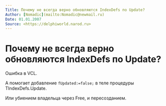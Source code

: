 ```yaml
---
Title: Почему не всегда верно обновляются IndexDefs по Update?
Author: [Nomadic](mailto:Nomadic@newmail.ru)
Date: 01.01.2007
Source: <https://delphiworld.narod.ru>
---
```



Почему не всегда верно обновляются IndexDefs по Update?
=======================================================

Ошибка в VCL.

А помогает добавление `fUpdated:=false;` в теле процедуры TIndexDefs.Update.

Или убиением владельца через Free, и пересозданием.

